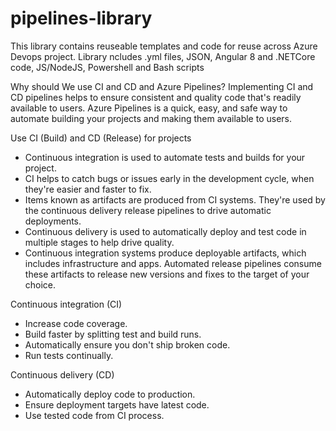 # pipelines-library
This library contains reuseable templates and code for reuse across Azure Devops project.
Library ncludes .yml files, JSON, Angular 8 and .NETCore code, JS/NodeJS, Powershell and Bash scripts

Why should We use CI and CD and Azure Pipelines?
Implementing CI and CD pipelines helps to ensure consistent and quality code that's readily available to users.
Azure Pipelines is a quick, easy, and safe way to automate building your projects and making them available to users.

Use CI (Build) and CD (Release) for projects
- Continuous integration is used to automate tests and builds for your project. 
- CI helps to catch bugs or issues early in the development cycle, when they're easier and faster to fix. 
- Items known as artifacts are produced from CI systems. They're used by the continuous delivery release pipelines 
  to drive automatic deployments.
- Continuous delivery is used to automatically deploy and test code in multiple stages to help drive quality. 
- Continuous integration systems produce deployable artifacts, which includes infrastructure and apps. Automated 
  release pipelines consume these artifacts to release new versions and fixes to the target of your choice.

Continuous integration (CI)
- Increase code coverage.
- Build faster by splitting test and build runs.
- Automatically ensure you don't ship broken code.
- Run tests continually.

Continuous delivery (CD)
- Automatically deploy code to production.
- Ensure deployment targets have latest code.
- Use tested code from CI process.


